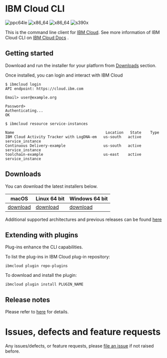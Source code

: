 # IBM Cloud CLI

![ppc64le](https://img.shields.io/badge/ppc64le-supported-brightgreen.svg) ![x86_64](https://img.shields.io/badge/x86__64-supported-brightgreen.svg) ![x86_64](https://img.shields.io/badge/x86-supported-brightgreen.svg) ![s390x](https://img.shields.io/badge/s390x-not%20supported-red.svg)

This is the command line client for [IBM Cloud](https://cloud.ibm.com/). See more information of IBM Cloud CLI on [IBM Cloud Docs](https://cloud.ibm.com/docs/cli?topic=cloud-cli-getting-started) .

## Getting started

Download and run the installer for your platform from [Downloads](#downloads) section.

Once installed, you can login and interact with IBM Cloud
```
$ ibmcloud login
API endpoint: https://cloud.ibm.com

Email> user@example.org

Password> 
Authenticating...
OK

$ ibmcloud resource service-instances

Name                                         Location   State    Type
IBM Cloud Activity Tracker with LogDNA-em   us-south   active   service_instance
Continuous Delivery-example                 us-south   active   service_instance
toolchain-example                           us-east    active   service_instance
```

## Downloads
You can download the latest installers below.

| **macOS** | **Linux 64 bit** | **Windows 64 bit** |
|-----------|------------------|--------------------|
| [download](https://download.clis.cloud.ibm.com/ibm-cloud-cli/2.28.0/IBM_Cloud_CLI_2.28.0.pkg) | [download](https://download.clis.cloud.ibm.com/ibm-cloud-cli/2.28.0/IBM_Cloud_CLI_2.28.0_amd64.tar.gz) | [download](https://download.clis.cloud.ibm.com/ibm-cloud-cli/2.28.0/IBM_Cloud_CLI_2.28.0_amd64.exe) |


Additional supported architectures and previous releases can be found [here](https://github.com/IBM-Cloud/ibm-cloud-cli-release/releases)

## Extending with plugins

Plug-ins enhance the CLI capabilities.


To list the plug-ins in IBM Cloud plug-in repository:

```
ibmcloud plugin repo-plugins

```

To download and install the plugin:

```
ibmcloud plugin install PLUGIN_NAME 

```

## Release notes

Please refer to [here](https://github.com/IBM-Cloud/ibm-cloud-cli-release/releases) for details.


# Issues, defects and feature requests

Any issues/defects, or feature requests, please [file an issue](https://github.com/IBM-Cloud/ibm-cloud-cli-release/issues) if not raised before.
